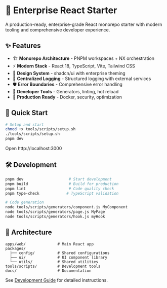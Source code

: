 # 🚀 Enterprise React Starter

A production-ready, enterprise-grade React monorepo starter with modern tooling and comprehensive developer experience.

## ✨ Features

- 🏗️ **Monorepo Architecture** - PNPM workspaces + NX orchestration
- ⚡ **Modern Stack** - React 18, TypeScript, Vite, Tailwind CSS  
- 🎨 **Design System** - shadcn/ui with enterprise theming
- 📝 **Centralized Logging** - Structured logging with external services
- 🛡️ **Error Boundaries** - Comprehensive error handling
- 🔧 **Developer Tools** - Generators, linting, hot reload
- 🐳 **Production Ready** - Docker, security, optimization

## 🏁 Quick Start

```bash
# Setup and start
chmod +x tools/scripts/setup.sh
./tools/scripts/setup.sh
pnpm dev
```

Open http://localhost:3000

## 🛠️ Development

```bash
pnpm dev                    # Start development
pnpm build                  # Build for production
pnpm lint                   # Code quality check
pnpm type-check            # TypeScript validation

# Code generation
node tools/scripts/generators/component.js MyComponent
node tools/scripts/generators/page.js MyPage
node tools/scripts/generators/hook.js myHook
```

## 📁 Architecture

```
apps/web/              # Main React app
packages/
  ├── config/          # Shared configurations
  ├── ui/              # UI component library  
  └── utils/           # Shared utilities
tools/scripts/         # Development tools
docs/                  # Documentation
```

See [Development Guide](docs/DEVELOPMENT.md) for detailed instructions.